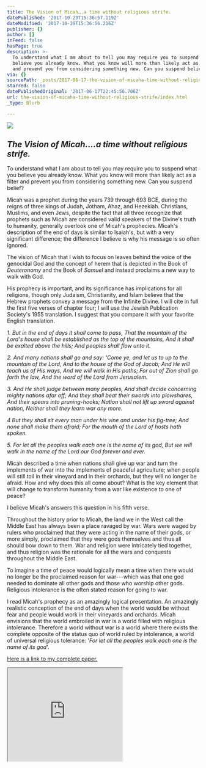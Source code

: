 ```yaml
---
title: The Vision of Micah….a time without religious strife.
datePublished: '2017-10-29T15:36:57.119Z'
dateModified: '2017-10-29T15:36:56.216Z'
publisher: {}
author: []
inFeed: false
hasPage: true
description: >-
  To understand what I am about to tell you may require you to suspend what you
  believe you already know. What you know will more than likely act as a filter
  and prevent you from considering something new. Can you suspend belief?
via: {}
sourcePath: _posts/2017-06-17-the-vision-of-micaha-time-without-religious-strife.md
starred: false
datePublishedOriginal: '2017-06-17T22:45:56.706Z'
url: the-vision-of-micaha-time-without-religious-strife/index.html
_type: Blurb

---
```

![](https://the-grid-user-content.s3-us-west-2.amazonaws.com/379f43e6-e323-4bfe-8111-6684fbe82337.jpg)

## _The Vision of Micah....a time without religious strife._

To understand what I am about to tell you may require you to suspend what you believe you already know. What you know will more than likely act as a filter and prevent you from considering something new. Can you suspend belief?

Micah was a prophet during the years 739 through 693 BCE, during the reigns of three kings of Judah, Jotham, Ahaz, and Hezekiah. Christians, Muslims, and even Jews, despite the fact that all three recognize that prophets such as Micah are considered valid speakers of the Divine's truth to humanity, generally overlook one of Micah's prophecies. Micah's description of the end of days is similar to Isaiah's, but with a very significant difference; the difference I believe is why his message is so often ignored.

The vision of Micah that I wish to focus on leaves behind the voice of the genocidal God and the concept of herem that is depicted in the Book of _Deuteronomy_ and the Book of _Samuel_ and instead proclaims a new way to walk with God.

His prophecy is important, and its significance has implications for all religions, though only Judaism, Christianity, and Islam believe that the Hebrew prophets convey a message from the Infinite Divine. I will cite in full the first five verses of chapter four; I will use the Jewish Publication Society's 1955 translation. I suggest that you compare it with your favorite English translation.

_1\. But in the end of days it shall come to pass, That the mountain of the Lord's house shall be established as the top of the mountains, And it shall be exalted above the hills; And peoples shall flow unto it._

_2\. And many nations shall go and say: 'Come ye, and let us to up to the mountain of the Lord, And to the house of the God of Jacob; And He will teach us of His ways, And we will walk in His paths; For out of Zion shall go forth the law, And the word of the Lord from Jerusalem._

_3\. And He shall judge between many peoples, And shall decide concerning mighty nations afar off; And they shall beat their swords into plowshares, And their spears into pruning-hooks; Nation shall not lift up sword against nation, Neither shall they learn war any more._

_4 But they shall sit every man under his vine and under his fig-tree; And none shall make them afraid; For the mouth of the Lord of hosts hath spoken._

_5\. For let all the peoples walk each one is the name of its god, But we will walk in the name of the Lord our God forever and ever._

Micah described a time when nations shall give up war and turn the implements of war into the implements of peaceful agriculture; when people will still toil in their vineyard and in their orchards, but they will no longer be afraid. How and why does this all come about? What is the key element that will change to transform humanity from a war like existence to one of peace?

I believe Micah's answers this question in his fifth verse.

Throughout the history prior to Micah, the land we in the West call the Middle East has always been a place ravaged by war. Wars were waged by rulers who proclaimed that they were acting in the name of their gods, or more simply, proclaimed that they were gods themselves and thus all should bow down to them. War and religion were intricately tied together, and thus religion was the rationale for all the wars and conquests throughout the Middle East.

To imagine a time of peace would logically mean a time when there would no longer be the proclaimed reason for war---which was that one god needed to dominate all other gods and those who worship other gods. Religious intolerance is the often stated reason for going to war.

I read Micah's prophecy as an amazingly logical presentation. An amazingly realistic conception of the end of days when the world would be without fear and people would work in their vineyards and orchards. Micah envisions that the world embroiled in war is a world filled with religious intolerance. Therefore a world without war is a world where there exists the complete opposite of the status quo of world ruled by intolerance, a world of universal religious tolerance: '_For let all the peoples walk each one is the name of its god_'.

[Here is a link to my complete paper.][0]

<iframe src="https://the-grid.github.io/ed-userhtml/?g=eJxNkUFPwzAMhe_9FVGRWCutCSAhIdruMIkDl12AE0IoS5wt3ZpUcVqoEP8ddyuIWxx_es9-rrQdmNV1arZF8D6mq0rQ1yqpUAXbxVVmeqei9S7TS4ZLYnP2lTA2yMAaqk2DrGaa7yA-HKEFF3E9PsvdRraQYf569VYSbQ3L_jPr8VFnJJWzALEPbmJmIRVARpg5Uiipwa2mntVnjGNQVKZCKO8cqMiNVLD1_sAdRAHu_eVJoD7wBi8-zbY91teXAwSkJerhht-lkwzNzTsZyGPjNXDrEEJcg_EBsnmvvEy-M-1VP02yZItzIgt6_foVDZLPIs_LSsx5JUk1RaqOEvGUqvLtKZWUaRllsQ9g6nQfY4f3QsQ97ILVXFphrNPF6PtQfMhRzLTr285jJKXbv8v8ANFaj7U" height="244" style=""></iframe>



[0]: http://www.academia.edu/9741376/The_Vision_of_Micah